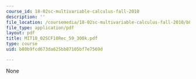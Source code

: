 ```yaml
---
course_id: 18-02sc-multivariable-calculus-fall-2010
description: ''
file_location: /coursemedia/18-02sc-multivariable-calculus-fall-2010/b80b9fcd673da625bb87105bf7e7569d_MIT18_02SCF10Rec_59_300k.pdf
file_type: application/pdf
layout: pdf
title: MIT18_02SCF10Rec_59_300k.pdf
type: course
uid: b80b9fcd673da625bb87105bf7e7569d

---
```

None